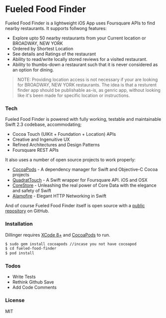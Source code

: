 # Fueled Food Finder


Fueled Food Finder is a lightweight iOS App uses Foursquare APIs to find nearby restaurants.
It supports follwong features:
  - Explore upto 50 nearby restaurants from your Current location or BROADWAY, NEW YORK
  - Ordered by Shortest Location
  - See details and Ratings of the restaurant
  - Ability to read/write locally stored reviews for a visited restaurant.
  - Ability to thumbs-down a restaurant such that it is never considered as an option for dining.

> NOTE: Providing location access is not necessary if your are
> looking for BROADWAY, NEW YORK restaurants.
> The idea is that a
> resturent finder app should be
> publishable as-is, as genric app, without
> looking like it's been made for specific location or instructions.


### Tech

Fueled Food Finder is powered with fully working, testable and maintainable Swift 2.3 codebase, accommodating; 
- Cocoa Touch (UIKit + Foundation + Location) APIs
- Creative and Ingenuitive UX
- Refined Architectures and Design Patterns
- Foursquare REST APIs

It also uses a number of open source projects to work properly:
* [CocoaPods](https://cocoapods.org) - A dependency manager for Swift and Objective-C Cocoa projects
* [QuadratTouch](https://github.com/Constantine-Fry/das-quadrat) - A Swift wrapper for Foursquare API. iOS and OSX
* [CoreStore](https://github.com/JohnEstropia/CoreStore) - Unleashing the real power of Core Data with the elegance and safety of Swift
* [Alamofire](https://github.com/Alamofire/Alamofire) - Elegant HTTP Networking in Swift

And of course Fueled Food Finder itself is open source with a [public repository](https://github.com/gauravstomar/fueled-food-finder) on GitHub.

### Installation

Dillinger requires [XCode 8+](http://developer.apple.com) and [CocoaPods](https://cocoapods.org)  to run.

```sh
$ sudo gem install cocoapods //incase you not have cocoapod
$ cd fueled-food-finder
$ pod install
```

### Todos

 - Write Tests
 - Rethink Github Save
 - Add Code Comments


### License

MIT
